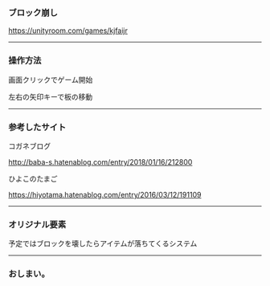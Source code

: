 ### ブロック崩し

https://unityroom.com/games/kjfaijr

---

### 操作方法 
画面クリックでゲーム開始

左右の矢印キーで板の移動

---

### 参考したサイト
コガネブログ

http://baba-s.hatenablog.com/entry/2018/01/16/212800

ひよこのたまご

https://hiyotama.hatenablog.com/entry/2016/03/12/191109

---
### オリジナル要素

予定ではブロックを壊したらアイテムが落ちてくるシステム

---
### おしまい。
